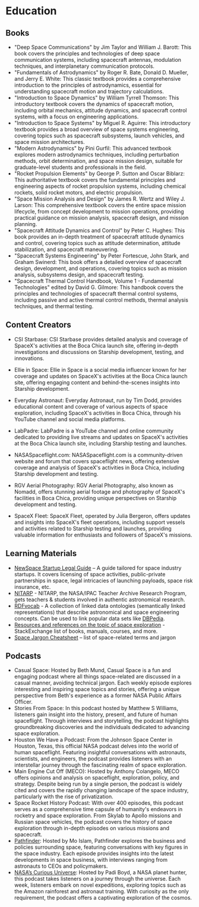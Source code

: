 # Education

## Books

* "Deep Space Communications" by Jim Taylor and William J. Barott: This book covers the principles and technologies of deep space communication systems, including spacecraft antennas, modulation techniques, and interplanetary communication protocols.
* "Fundamentals of Astrodynamics" by Roger R. Bate, Donald D. Mueller, and Jerry E. White: This classic textbook provides a comprehensive introduction to the principles of astrodynamics, essential for understanding spacecraft motion and trajectory calculations.
* "Introduction to Space Dynamics" by William Tyrrell Thomson: This introductory textbook covers the dynamics of spacecraft motion, including orbital mechanics, attitude dynamics, and spacecraft control systems, with a focus on engineering applications.
* "Introduction to Space Systems" by Miguel R. Aguirre: This introductory textbook provides a broad overview of space systems engineering, covering topics such as spacecraft subsystems, launch vehicles, and space mission architectures.
* "Modern Astrodynamics" by Pini Gurfil: This advanced textbook explores modern astrodynamics techniques, including perturbation methods, orbit determination, and space mission design, suitable for graduate-level students and professionals in the field.
* "Rocket Propulsion Elements" by George P. Sutton and Oscar Biblarz: This authoritative textbook covers the fundamental principles and engineering aspects of rocket propulsion systems, including chemical rockets, solid rocket motors, and electric propulsion.
* "Space Mission Analysis and Design" by James R. Wertz and Wiley J. Larson: This comprehensive textbook covers the entire space mission lifecycle, from concept development to mission operations, providing practical guidance on mission analysis, spacecraft design, and mission planning.
* "Spacecraft Attitude Dynamics and Control" by Peter C. Hughes: This book provides an in-depth treatment of spacecraft attitude dynamics and control, covering topics such as attitude determination, attitude stabilization, and spacecraft maneuvering.
* "Spacecraft Systems Engineering" by Peter Fortescue, John Stark, and Graham Swinerd: This book offers a detailed overview of spacecraft design, development, and operations, covering topics such as mission analysis, subsystems design, and spacecraft testing.
* "Spacecraft Thermal Control Handbook, Volume 1 - Fundamental Technologies" edited by David G. Gilmore: This handbook covers the principles and technologies of spacecraft thermal control systems, including passive and active thermal control methods, thermal analysis techniques, and thermal testing.

## Content Creators

* CSI Starbase: CSI Starbase provides detailed analysis and coverage of SpaceX's activities at the Boca Chica launch site, offering in-depth investigations and discussions on Starship development, testing, and innovations.

* Ellie in Space: Ellie in Space is a social media influencer known for her coverage and updates on SpaceX's activities at the Boca Chica launch site, offering engaging content and behind-the-scenes insights into Starship development.

* Everyday Astronaut: Everyday Astronaut, run by Tim Dodd, provides educational content and coverage of various aspects of space exploration, including SpaceX's activities in Boca Chica, through his YouTube channel and social media platforms.

* LabPadre: LabPadre is a YouTube channel and online community dedicated to providing live streams and updates on SpaceX's activities at the Boca Chica launch site, including Starship testing and launches.

* NASASpaceflight.com: NASASpaceflight.com is a community-driven website and forum that covers spaceflight news, offering extensive coverage and analysis of SpaceX's activities in Boca Chica, including Starship development and testing.

* RGV Aerial Photography: RGV Aerial Photography, also known as Nomadd, offers stunning aerial footage and photography of SpaceX's facilities in Boca Chica, providing unique perspectives on Starship development and testing.

* SpaceX Fleet: SpaceX Fleet, operated by Julia Bergeron, offers updates and insights into SpaceX's fleet operations, including support vessels and activities related to Starship testing and launches, providing valuable information for enthusiasts and followers of SpaceX's missions.

## Learning Materials

* [NewSpace Startup Legal Guide](https://www.buzko.legal/practices-eng/space#newspace-startup-legal-guide) – A guide tailored for space industry startups. It covers licensing of space activities, public-private partnerships in space, legal intricacies of launching payloads, space risk insurance, etc.
* [NITARP](https://nitarp.ipac.caltech.edu/page/other_epo_programs) - NITARP, the NASA/IPAC Teacher Archive Research Program, gets teachers & students involved in authentic astronomical research.
* [RDFvocab](https://github.com/chronos-pramantha/RDFvocab) - A collection of linked data ontologies (semantically linked representations) that describe astronomical and space engineering concepts. Can be used to link popular data sets like [DBPedia](https://wiki.dbpedia.org).
* [Resources and references on the topic of space exploration](https://space.meta.stackexchange.com/questions/249/resources-and-references-on-the-topic-of-space-exploration) - StackExchange list of books, manuals, courses, and more.
* [Space Jargon Cheatsheet](https://github.com/LunCoSim/lunco-space-jargon) – list of space-related terms and jargon

## Podcasts

* Casual Space: Hosted by Beth Mund, Casual Space is a fun and engaging podcast where all things space-related are discussed in a casual manner, avoiding technical jargon. Each weekly episode explores interesting and inspiring space topics and stories, offering a unique perspective from Beth's experience as a former NASA Public Affairs Officer.
* Stories From Space: In this podcast hosted by Matthew S Williams, listeners gain insight into the history, present, and future of human spaceflight. Through interviews and storytelling, the podcast highlights groundbreaking discoveries and the individuals dedicated to advancing space exploration.
* Houston We Have a Podcast: From the Johnson Space Center in Houston, Texas, this official NASA podcast delves into the world of human spaceflight. Featuring insightful conversations with astronauts, scientists, and engineers, the podcast provides listeners with an interstellar journey through the fascinating realm of space exploration.
* Main Engine Cut Off (MECO): Hosted by Anthony Colangelo, MECO offers opinions and analysis on spaceflight, exploration, policy, and strategy. Despite being run by a single person, the podcast is widely cited and covers the rapidly changing landscape of the space industry, particularly with the rise of privatization.
* Space Rocket History Podcast: With over 400 episodes, this podcast serves as a comprehensive time capsule of humanity's endeavors in rocketry and space exploration. From Skylab to Apollo missions and Russian space vehicles, the podcast covers the history of space exploration through in-depth episodes on various missions and spacecraft.
* [Pathfinder](https://podcasts.apple.com/us/podcast/pathfinder/id1627049050): Hosted by Mo Islam, Pathfinder explores the business and policies surrounding space, featuring conversations with key figures in the space industry. Each episode provides insights into the latest developments in space business, with interviews ranging from astronauts to CEOs and policymakers.
* [NASA’s Curious Universe](https://www.nasa.gov/podcasts/curious-universe/): Hosted by Padi Boyd, a NASA planet hunter, this podcast takes listeners on a journey through the universe. Each week, listeners embark on novel expeditions, exploring topics such as the Amazon rainforest and astronaut training. With curiosity as the only requirement, the podcast offers a captivating exploration of the cosmos.
